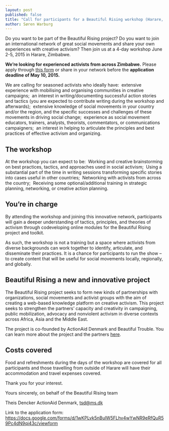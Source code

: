 ```yaml
---
layout: post
published: false
title: "Call for participants for a Beautiful Rising workshop (Harare, Zimbabwe)"
author: Søren Warburg
---
```



Do you want to be part of the Beautiful Rising project? Do you want to join an international network of great social movements and share your own experiences with creative activism? Then join us at a 4-day workshop June 2-5, 2015 in Harare, Zimbabwe.

**We’re looking for experienced activists from across Zimbabwe.** Please apply through [this form](https://docs.google.com/forms/d/1wKPLvk5nBulW5FLhv4wYwNR9eRfQuR59Pc4dN9qi43c/viewform) or share in your network before the **application deadline of May 10, 2015.**

We are calling for seasoned activists who ideally have:
­ 	extensive experience with mobilising and organising communities in creative campaigns;
­ 	an interest in writing/documenting successful action stories and tactics (you are expected to contribute writing during the workshop and afterwards);
­ 	extensive knowledge of social movements in your country and/or the region, and the specific successes and challenges of these movements in driving social change;
­ 	experience as social movement educators, trainers, analysts, theorists, commentators, or communications campaigners;
­ 	an interest in helping to articulate the principles and best practices of effective activism and organizing.


## The workshop
At the workshop you can expect to be:
­ 	Working and creative brainstorming on best practices, tactics, and approaches used in social activism;
­ 	Using a substantial part of the time in writing sessions transforming specific stories into cases useful in other countries;
­ 	Networking with activists from across the country;
­ 	Receiving some optional/additional training in strategic planning, networking, or creative action planning.


## You’re in charge
By attending the workshop and joining this innovative network, participants will gain a deeper understanding of tactics, principles, and theories of activism through co­developing online modules for the Beautiful Rising project and toolkit.

As such, the workshop is not a training but a space where activists from diverse backgrounds can work together to identify, articulate, and disseminate their practices. It is a chance for participants to run the show – to create content that will be useful for social movements locally, regionally, and globally.
 
## Beautiful Rising ­ a new and innovative project
The Beautiful Rising project seeks to form new kinds of partnerships with organizations, social movements and activist groups with the aim of creating a web-based knowledge platform on creative activism. This project seeks to strengthen the partners’ capacity and creativity in campaigning, public mobilization, advocacy and nonviolent activism in diverse contexts
across Africa, Asia and the Middle East.

The project is co-founded by ActionAid Denmark and Beautiful Trouble. You can learn more about the project and the partners [here](https://beautifulrising.org/about/).


## Costs covered
Food and refreshments during the days of the workshop are covered for all participants and those travelling from outside of Harare will have their accommodation and travel expenses covered.

Thank you for your interest. 

Yours sincerely,
on behalf of the Beautiful Rising team

Theis Dencker
ActionAid Denmark, tsd@ms.dk


Link to the application form:
https://docs.google.com/forms/d/1wKPLvk5nBulW5FLhv4wYwNR9eRfQuR59Pc4dN9qi43c/viewform


